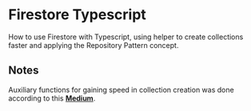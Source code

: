 # Firestore Typescript

How to use Firestore with Typescript, using helper to create collections faster and applying the Repository Pattern concept.

## Notes

Auxiliary functions for gaining speed in collection creation was done according to this **[Medium](https://medium.com/swlh/using-firestore-with-typescript-65bd2a602945)**.